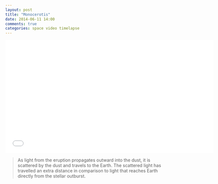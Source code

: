 ```yaml
---
layout: post
title: "Monocerotis"
date: 2014-06-11 14:00
comments: true
categories: space video timelapse
---
```


<iframe width="664" height="362" src="//www.youtube.com/embed/U1fvMSs9cps" frameborder="0" allowfullscreen></iframe>

> As light from the eruption propagates outward into the dust, it is scattered by the dust and travels to the Earth. The scattered light has travelled an extra distance in comparison to light that reaches Earth directly from the stellar outburst.
